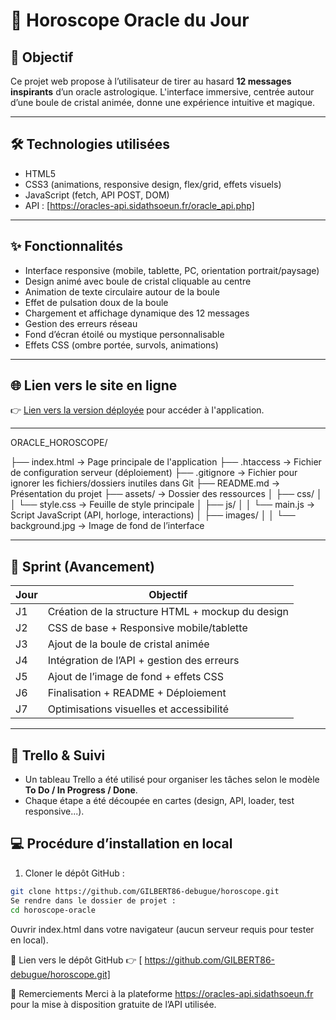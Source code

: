# 🔮 Horoscope Oracle du Jour

## 🎯 Objectif

Ce projet web propose à l’utilisateur de tirer au hasard **12 messages inspirants** d’un oracle astrologique. L'interface immersive, centrée autour d’une boule de cristal animée, donne une expérience intuitive et magique.

---

## 🛠️ Technologies utilisées

- HTML5
- CSS3 (animations, responsive design, flex/grid, effets visuels)
- JavaScript (fetch, API POST, DOM)
- API : [https://oracles-api.sidathsoeun.fr/oracle_api.php]

---

## ✨ Fonctionnalités

- Interface responsive (mobile, tablette, PC, orientation portrait/paysage)
- Design animé avec boule de cristal cliquable au centre
- Animation de texte circulaire autour de la boule
- Effet de pulsation doux de la boule
- Chargement et affichage dynamique des 12 messages
- Gestion des erreurs réseau
- Fond d’écran étoilé ou mystique personnalisable
- Effets CSS (ombre portée, survols, animations)

---

## 🌐 Lien vers le site en ligne

👉 [Lien vers la version déployée](https://ecf1-humblot-gilbert.sidathsoeun.fr) pour accéder à l'application.

---

ORACLE_HOROSCOPE/

├── index.html                 → Page principale de l'application
├── .htaccess                  → Fichier de configuration serveur (déploiement)
├── .gitignore                 → Fichier pour ignorer les fichiers/dossiers inutiles dans Git
├── README.md                  → Présentation du projet
├── assets/                   → Dossier des ressources
│   ├── css/
│   │   └── style.css          → Feuille de style principale
│   ├── js/
│   │   └── main.js            → Script JavaScript (API, horloge, interactions)
│   ├── images/
│   │   └── background.jpg     → Image de fond de l’interface



---

## 🔄 Sprint (Avancement)

| Jour | Objectif |
|------|----------|
| J1   | Création de la structure HTML + mockup du design |
| J2   | CSS de base + Responsive mobile/tablette |
| J3   | Ajout de la boule de cristal animée |
| J4   | Intégration de l’API + gestion des erreurs |
| J5   | Ajout de l’image de fond + effets CSS |
| J6   | Finalisation + README + Déploiement |
| J7   | Optimisations visuelles et accessibilité |

---

## 📌 Trello & Suivi

- Un tableau Trello a été utilisé pour organiser les tâches selon le modèle **To Do / In Progress / Done**.
- Chaque étape a été découpée en cartes (design, API, loader, test responsive...).

## 💻 Procédure d’installation en local

1. Cloner le dépôt GitHub :
```bash
git clone https://github.com/GILBERT86-debugue/horoscope.git
Se rendre dans le dossier de projet :
cd horoscope-oracle
```

Ouvrir index.html dans votre navigateur (aucun serveur requis pour tester en local).


🔗 Lien vers le dépôt GitHub
👉 [ https://github.com/GILBERT86-debugue/horoscope.git]



🙏 Remerciements
Merci à la plateforme https://oracles-api.sidathsoeun.fr pour la mise à disposition gratuite de l’API utilisée.